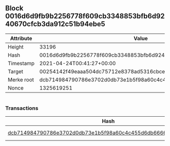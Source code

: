 ## Block 0016d6d9fb9b2256778f609cb3348853bfb6d9240670cfcb3da912c51b94ebe5

Attribute | Value
--- | ---
Height | 33196
Hash | 0016d6d9fb9b2256778f609cb3348853bfb6d9240670cfcb3da912c51b94ebe5
Timestamp | 2021-04-24T00:41:27+00:00
Target | 00254142f49eaaa504dc75712e8378ad5316cbcead634704b3734b6271167cc4
Merke root | dcb714984790786e3702d0db73e1b5f98a60c4c455d6db66662f4f39816b7ebd
Nonce | 1325619251

```

```

### Transactions

Hash | Amount
--- | ---
[dcb714984790786e3702d0db73e1b5f98a60c4c455d6db66662f4f39816b7ebd](dcb714984790786e3702d0db73e1b5f98a60c4c455d6db66662f4f39816b7ebd.md) | 10.00000000 SKEPTI 
